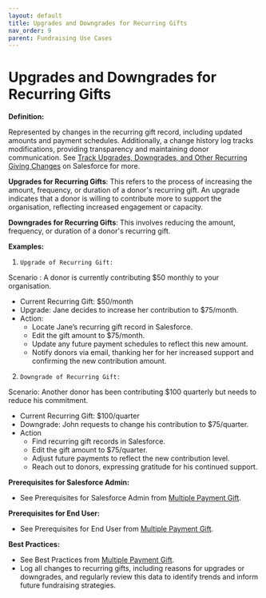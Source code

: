 ```yaml
---
layout: default
title: Upgrades and Downgrades for Recurring Gifts
nav_order: 9
parent: Fundraising Use Cases
---
```


# Upgrades and Downgrades for Recurring Gifts


**Definition:**

Represented by changes in the recurring gift record, including updated amounts and payment schedules. Additionally, a change history log tracks modifications, providing transparency and maintaining donor communication. See [Track Upgrades, Downgrades, and Other Recurring Giving Changes](https://help.salesforce.com/s/articleView?id=sfdo.npsp_track_rd_changes.htm&type=5) on Salesforce for more.

**Upgrades for Recurring Gifts**: This refers to the process of increasing the amount, frequency, or duration of a donor's recurring gift. An upgrade indicates that a donor is willing to contribute more to support the organisation, reflecting increased engagement or capacity.

**Downgrades for Recurring Gifts**: This involves reducing the amount, frequency, or duration of a donor's recurring gift.

**Examples:**



1.     Upgrade of Recurring Gift:
Scenario : A donor is currently contributing $50 monthly to your organisation.

* Current Recurring Gift: $50/month
* Upgrade: Jane decides to increase her contribution to $75/month.
* Action:
    * Locate Jane’s recurring gift record in Salesforce.
    * Edit the gift amount to $75/month.
    * Update any future payment schedules to reflect this new amount.
    * Notify donors via email, thanking her for her increased support and confirming the new contribution amount. 
2.     Downgrade of Recurring Gift:
Scenario: Another donor has been contributing $100 quarterly but needs to reduce his commitment.

* Current Recurring Gift: $100/quarter
* Downgrade: John requests to change his contribution to $75/quarter.
* Action
    * Find  recurring gift records in Salesforce.
    * Edit the gift amount to $75/quarter.
    * Adjust future payments to reflect the new contribution level.
    * Reach out to donors, expressing gratitude for his continued support.

**Prerequisites for Salesforce Admin:**



* See Prerequisites for Salesforce Admin from [Multiple Payment Gift](use-cases-multiple-payment-gift.md).

**Prerequisites for End User:**



* See Prerequisites for End User from [Multiple Payment Gift](use-cases-multiple-payment-gift.md).

**Best Practices:**



* See Best Practices from [Multiple Payment Gift](use-cases-multiple-payment-gift.md).
* Log all changes to recurring gifts, including reasons for upgrades or downgrades, and regularly review this data to identify trends and inform future fundraising strategies.
